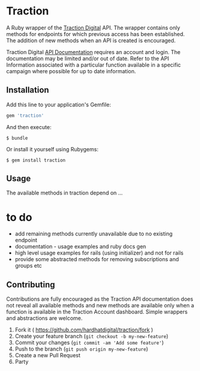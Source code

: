 # Traction

A Ruby wrapper of the <a href="https://tractiondigital.com/" target="_blank">Traction Digital</a> API. The wrapper contains only methods for endpoints for which previous access has been established. The addition of new methods when an API is created is encouraged.

Traction Digital <a href="https://int.tractionplatform.com/traction/help/int/webframe.html?Dynamic_API.html" target="_blank">API Documentation</a> requires an account and login. The documentation may be limited and/or out of date. Refer to the API Information associated with a particular function available in a specific campaign where possible for up to date information.

## Installation

Add this line to your application's Gemfile:

```ruby
gem 'traction'
```

And then execute:

    $ bundle

Or install it yourself using Rubygems:

    $ gem install traction

## Usage

The available methods in traction depend on ...


# to do
- add remaining methods currently unavailable due to no existing endpoint
- documentation - usage examples and ruby docs gen
- high level usage examples for rails (using initializer) and not for rails
- provide some abstracted methods for removing subscriptions and groups etc

## Contributing

Contributions are fully encouraged as the Traction API documentation does not reveal all available methods and new methods are available only when a function is available in the Traction Account dashboard. Simple wrappers and abstractions are welcome.

1. Fork it ( https://github.com/hardhatdigital/traction/fork )
2. Create your feature branch (`git checkout -b my-new-feature`)
3. Commit your changes (`git commit -am 'Add some feature'`)
4. Push to the branch (`git push origin my-new-feature`)
5. Create a new Pull Request
6. Party
